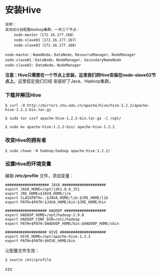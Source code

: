 安装Hive
=================================================================================
```
说明：
该测试计划配置Hadoop集群，一共三个节点：
    node-master（172.16.177.166）
    node-slave01（172.16.177.167）
    node-slave02（172.16.177.168）

node-master：NameNode，DataNode，ResourceManager，NodeManager
node-slave01：DataNode，NodeManager，SecondaryNameNode
node-slave02: DataNode，NodeManager
```
**注意：Hive只需要在一个节点上安装，这里我们把Hive安装在node-slave02节点上**。这里假定我们已经
安装好了Java、Hadoop集群。

### 下载并解压Hive
```shell
$ curl -O http://mirrors.shu.edu.cn/apache/hive/hive-1.2.2/apache-hive-1.2.2-bin.tar.gz
```
```shell
$ sudo tar xzvf apache-hive-1.2.2-bin.tar.gz -C /opt/
```
```shell
$ sudo mv apache-hive-1.2.2-bin/ apache-hive-1.2.2
```

### 改变Hive的拥有者
```shell
$ sudo chown -R hadoop:hadoop apache-hive-1.2.2/
```

### 设置Hive的环境变量
编辑 **/etc/profile** 文件，添加变量：
```shell
#################### JAVA ####################
export JAVA_HOME=/opt/jdk1.8.0_151
export JRE_HOME=$JAVA_HOME/jre
export CLASSPATH=.:$JAVA_HOME/lib:$JRE_HOME/lib
export PATH=$PATH:$JAVA_HOME/bin:$JRE_HOME/bin

################### HADOOP ###################
export HADOOP_HOME=/opt/hadoop-2.9.0
export HADOOP_CONF_DIR=/etc/hadoop
export PATH=$PATH:$HADOOP_HOME/bin:$HADOOP_HOME/sbin

################### HIVE #####################
export HIVE_HOME=/opt/apache-hive-1.2.2
export PATH=$PATH:$HIVE_HOME/bin
```
让配置文件生效：
```shell
$ source /etc/profile
```









































zzz

